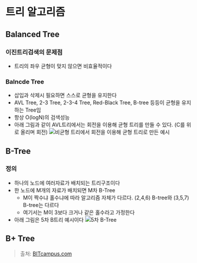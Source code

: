 # 트리 알고리즘
## Balanced Tree
### 이진트리검색의 문제점
- 트리의 좌우 균형이 맞지 않으면 비효율적이다
### Balncde Tree
- 삽입과 삭제시 필요하면 스스로 균형을 유지한다
- AVL Tree, 2-3 Tree, 2-3-4 Tree, Red-Black Tree, B-tree 등등이 균형을 유지하는 Tree임
- 항상 O(logN)의 검색성능
- 아래 그림과 같이 AVL트리에서는 회전을 이용해 균형 트리를 만들 수 있다. (C를 위로 올리며 회전)
![비균형 트리에서 회전을 이용해 균형 트리로 만든 예시](https://user-images.githubusercontent.com/18229419/64060187-4325d880-cc04-11e9-82f2-7f8a70da6398.png)
## B-Tree
### 정의
- 하나의 노드에 여러자료가 배치되는 트리구조이다
- 한 노드에 M개의 자료가 배치되면 M차 B-Tree
  - M이 짝수냐 홀수냐에 따라 알고리즘 자체가 다르다. (2,4,6) B-tree와 (3,5,7) B-tree는 다르다
  - 여기서는 M이 3보다 크거나 같은 홀수라고 가정한다
- 아래 그림은 5차 B트리 예시이다
![5차 B-Tree](https://user-images.githubusercontent.com/18229419/64060379-baf50280-cc06-11e9-85b4-7b51cda33ee6.png)
## B+ Tree

> 출처: [BITcampus.com](https://www.youtube.com/watch?v=WBqKyrL6u-Q)
